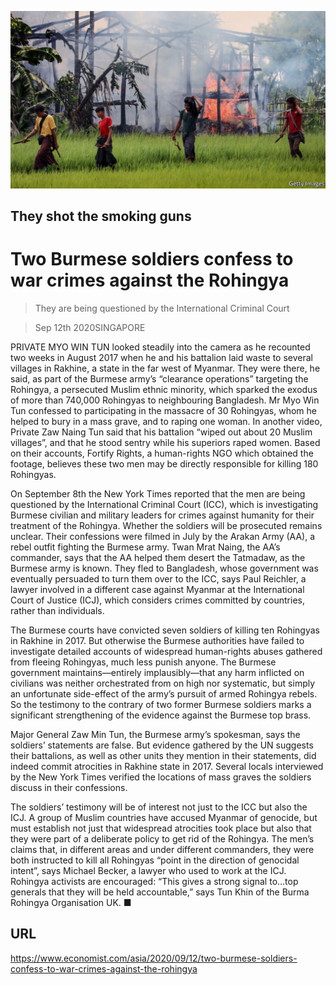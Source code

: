 ![](./images/20200912_ASP003.jpg)

## They shot the smoking guns

# Two Burmese soldiers confess to war crimes against the Rohingya

> They are being questioned by the International Criminal Court

> Sep 12th 2020SINGAPORE

PRIVATE MYO WIN TUN looked steadily into the camera as he recounted two weeks in August 2017 when he and his battalion laid waste to several villages in Rakhine, a state in the far west of Myanmar. They were there, he said, as part of the Burmese army’s “clearance operations” targeting the Rohingya, a persecuted Muslim ethnic minority, which sparked the exodus of more than 740,000 Rohingyas to neighbouring Bangladesh. Mr Myo Win Tun confessed to participating in the massacre of 30 Rohingyas, whom he helped to bury in a mass grave, and to raping one woman. In another video, Private Zaw Naing Tun said that his battalion “wiped out about 20 Muslim villages”, and that he stood sentry while his superiors raped women. Based on their accounts, Fortify Rights, a human-rights NGO which obtained the footage, believes these two men may be directly responsible for killing 180 Rohingyas.

On September 8th the New York Times reported that the men are being questioned by the International Criminal Court (ICC), which is investigating Burmese civilian and military leaders for crimes against humanity for their treatment of the Rohingya. Whether the soldiers will be prosecuted remains unclear. Their confessions were filmed in July by the Arakan Army (AA), a rebel outfit fighting the Burmese army. Twan Mrat Naing, the AA’s commander, says that the AA helped them desert the Tatmadaw, as the Burmese army is known. They fled to Bangladesh, whose government was eventually persuaded to turn them over to the ICC, says Paul Reichler, a lawyer involved in a different case against Myanmar at the International Court of Justice (ICJ), which considers crimes committed by countries, rather than individuals.

The Burmese courts have convicted seven soldiers of killing ten Rohingyas in Rakhine in 2017. But otherwise the Burmese authorities have failed to investigate detailed accounts of widespread human-rights abuses gathered from fleeing Rohingyas, much less punish anyone. The Burmese government maintains—entirely implausibly—that any harm inflicted on civilians was neither orchestrated from on high nor systematic, but simply an unfortunate side-effect of the army’s pursuit of armed Rohingya rebels. So the testimony to the contrary of two former Burmese soldiers marks a significant strengthening of the evidence against the Burmese top brass.

Major General Zaw Min Tun, the Burmese army’s spokesman, says the soldiers’ statements are false. But evidence gathered by the UN suggests their battalions, as well as other units they mention in their statements, did indeed commit atrocities in Rakhine state in 2017. Several locals interviewed by the New York Times verified the locations of mass graves the soldiers discuss in their confessions.

The soldiers’ testimony will be of interest not just to the ICC but also the ICJ. A group of Muslim countries have accused Myanmar of genocide, but must establish not just that widespread atrocities took place but also that they were part of a deliberate policy to get rid of the Rohingya. The men’s claims that, in different areas and under different commanders, they were both instructed to kill all Rohingyas “point in the direction of genocidal intent”, says Michael Becker, a lawyer who used to work at the ICJ. Rohingya activists are encouraged: “This gives a strong signal to…top generals that they will be held accountable,” says Tun Khin of the Burma Rohingya Organisation UK. ■

## URL

https://www.economist.com/asia/2020/09/12/two-burmese-soldiers-confess-to-war-crimes-against-the-rohingya
